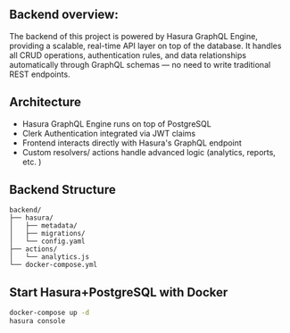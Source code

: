 ## Backend overview:
The backend of this project is powered by Hasura GraphQL Engine, providing a scalable, real-time API layer on top of the database.
It handles all CRUD operations, authentication rules, and data relationships automatically through GraphQL schemas — no need to write traditional REST endpoints.

## Architecture
+ Hasura GraphQL Engine runs on top of PostgreSQL
+ Clerk Authentication integrated via JWT claims
+ Frontend interacts directly with Hasura's GraphQL endpoint
+ Custom resolvers/ actions handle advanced logic (analytics, reports, etc. )

## Backend Structure
```
backend/
├── hasura/
│   ├── metadata/             
│   ├── migrations/            
│   └── config.yaml            
├── actions/                   
│   └── analytics.js
└── docker-compose.yml  
```

## Start Hasura+PostgreSQL with Docker
```bash
docker-compose up -d
hasura console
```